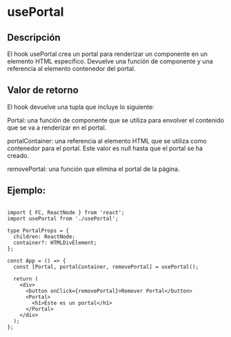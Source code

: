 # usePortal

## Descripción
El hook usePortal crea un portal para renderizar un componente en un elemento HTML específico. Devuelve una función de componente y una referencia al elemento contenedor del portal.

## Valor de retorno
El hook devuelve una tupla que incluye lo siguiente:

Portal: una función de componente que se utiliza para envolver el contenido que se va a renderizar en el portal.

portalContainer: una referencia al elemento HTML que se utiliza como contenedor para el portal. Este valor es null hasta que el portal se ha creado.

removePortal: una función que elimina el portal de la página.

## Ejemplo:

```

import { FC, ReactNode } from 'react';
import usePortal from './usePortal';

type PortalProps = {
  children: ReactNode;
  container?: HTMLDivElement;
};

const App = () => {
  const [Portal, portalContainer, removePortal] = usePortal();

  return (
    <div>
      <button onClick={removePortal}>Remover Portal</button>
      <Portal>
        <h1>Este es un portal</h1>
      </Portal>
    </div>
  );
};

```